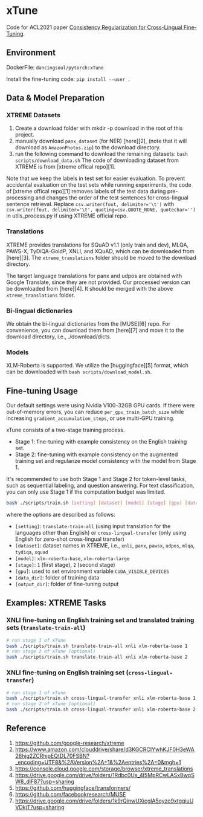 # xTune

Code for ACL2021 paper [Consistency Regularization for Cross-Lingual Fine-Tuning](https://arxiv.org/pdf/2106.08226.pdf).
## Environment

DockerFile: `dancingsoul/pytorch:xTune`

Install the fine-tuning code: `pip install --user .`

## Data & Model Preparation

### XTREME Datasets  

1) Create a download folder with mkdir -p download in the root of this project. 
2) manually download `panx_dataset` (for NER) [here][2], (note that it will download as `AmazonPhotos.zip`) to the download directory.
3) run the following command to download the remaining datasets: `bash scripts/download_data.sh`
The code of downloading dataset from XTREME is from [xtreme offical repo][1].

Note that we keep the labels in test set for easier evaluation. To prevent accidental evaluation on the test sets while running experiments, the code of [xtreme offical repo][1] removes labels of the test data during pre-processing and changes the order of the test sentences for cross-lingual sentence retrieval. 
Replace `csv.writer(fout, delimiter='\t')` with `csv.writer(fout, delimiter='\t', quoting=csv.QUOTE_NONE, quotechar='')` in utils_process.py if using XTREME official repo.

### Translations

XTREME provides translations for SQuAD v1.1 (only train and dev), MLQA, PAWS-X, TyDiQA-GoldP, XNLI, and XQuAD, which can be downloaded from [here][3]. The `xtreme_translations` folder should be moved to the download directory. 

The target language translations for panx and udpos are obtained with Google Translate, since they are not provided. Our processed version can be downloaded from [here][4]. It should be merged with the above `xtreme_translations` folder.

### Bi-lingual dictionaries

We obtain the bi-lingual dictionaries from the [MUSE][6] repo. For convenience, you can download them from [here][7] and move it to the download directory, i.e., ./download/dicts.

### Models

XLM-Roberta is supported. We utilize the [huggingface][5] format, which can be downloaded with `bash scripts/download_model.sh`.

## Fine-tuning Usage

Our default settings were using Nvidia V100-32GB GPU cards. If there were out-of-memory errors, you can reduce `per_gpu_train_batch_size` while increasing `gradient_accumulation_steps`, or use multi-GPU training.

xTune consists of a two-stage training process.
- Stage 1: fine-tuning with example consistency on the English training set.
- Stage 2: fine-tuning with example consistency on the augmented training set and regularize model consistency with the model from Stage 1.

It's recommended to use both Stage 1 and Stage 2 for token-level tasks, such as sequential labeling, and question answering. For text classification, you can only use Stage 1 if the computation budget was limited.

```bash
bash ./scripts/train.sh [setting] [dataset] [model] [stage] [gpu] [data_dir] [output_dir]
```
where the options are described as follows:
- `[setting]`: `translate-train-all` (using input translation for the languages other than English) or `cross-lingual-transfer` (only using English for zero-shot cross-lingual transfer)
- `[dataset]`: dataset names in XTREME, i.e., `xnli`, `panx`, `pawsx`, `udpos`, `mlqa`, `tydiqa`, `xquad`
- `[model]`: `xlm-roberta-base`, `xlm-roberta-large`
- `[stage]`: `1` (first stage), `2` (second stage)
- `[gpu]`: used to set environment variable `CUDA_VISIBLE_DEVICES`
- `[data_dir]`: folder of training data
- `[output_dir]`: folder of fine-tuning output

## Examples: XTREME Tasks

### XNLI fine-tuning on English training set and translated training sets (`translate-train-all`)

```bash
# run stage 1 of xTune
bash ./scripts/train.sh translate-train-all xnli xlm-roberta-base 1
# run stage 2 of xTune (optional)
bash ./scripts/train.sh translate-train-all xnli xlm-roberta-base 2
```

### XNLI fine-tuning on English training set (`cross-lingual-transfer`)

```bash
# run stage 1 of xTune
bash ./scripts/train.sh cross-lingual-transfer xnli xlm-roberta-base 1
# run stage 2 of xTune (optional)
bash ./scripts/train.sh cross-lingual-transfer xnli xlm-roberta-base 2
```

## Reference

1. https://github.com/google-research/xtreme
2. https://www.amazon.com/clouddrive/share/d3KGCRCIYwhKJF0H3eWA26hjg2ZCRhjpEQtDL70FSBN?_encoding=UTF8&%2AVersion%2A=1&%2Aentries%2A=0&mgh=1
3. https://console.cloud.google.com/storage/browser/xtreme_translations
4. https://drive.google.com/drive/folders/1Rdbc0Us_4I5MpRCwLASxBwqSW8_dlF87?usp=sharing
5. https://github.com/huggingface/transformers/
6. https://github.com/facebookresearch/MUSE
7. https://drive.google.com/drive/folders/1k9rQinwUXicglA5oyzo9xtgqiuUVDkjT?usp=sharing
